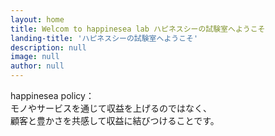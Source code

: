 ```yaml
---
layout: home
title: Welcom to happinesea lab ハピネスシーの試験室へようこそ
landing-title: 'ハピネスシーの試験室へようこそ'
description: null
image: null
author: null
---
```


happinesea policy：<br>
モノやサービスを通じて収益を上げるのではなく、<br>
顧客と豊かさを共感して収益に結びつけることです。
